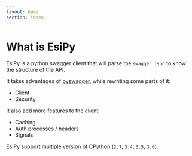 ```yaml
---
layout: base
section: index
---
```

# What is EsiPy
EsiPy is a python swagger client that will parse the `swagger.json` to know the structure of the API.

It takes advantages of [pyswagger](https://github.com/mission-liao/pyswagger), while rewriting some parts of it: <br>
- Client <br>
- Security

It also add more features to the client:  <br>
- Caching <br>
- Auth processes / headers <br>
- Signals

EsiPy support multiple version of CPython (`2.7`, `3.4`, `3.5`, `3.6`).
